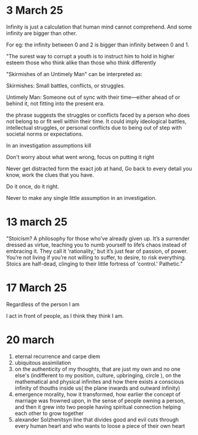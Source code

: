 
# 3 March 25
Infinity is just a calculation that human mind cannot comprehend.
And some infinity are bigger than other.

For eg: the infinity between 0 and 2 is bigger than infinity between 0 and 1.






"The surest way to corrupt a youth is to instruct him to hold in higher esteem those who think alike than those who think differently





"Skirmishes of an Untimely Man" can be interpreted as:

Skirmishes: Small battles, conflicts, or struggles.

Untimely Man: Someone out of sync with their time—either ahead of or behind it, not fitting into the present era.


the phrase suggests the struggles or conflicts faced by a person who does not belong to or fit well within their time. It could imply ideological battles, intellectual struggles, or personal conflicts due to being out of step with societal norms or expectations.





In an investigation assumptions kill

Don't worry about what went wrong, focus on putting it right 

Never get distracted form the exact job at hand,
Go back to every detail you know, work the clues that you have.

Do it once, do it right.


Never to make any single little assumption in an investigation.

# 13 march 25

"Stoicism? A philosophy for those who’ve already given up. It’s a surrender dressed as virtue, teaching you to numb yourself to life’s chaos instead of embracing it. They call it 'rationality,' but it’s just fear of passion, of power. You’re not living if you’re not willing to suffer, to desire, to risk everything. Stoics are half-dead, clinging to their little fortress of 'control.' Pathetic."


# 17 March 25

Regardless of the person I am

I act in front of people, as I think they think I am.


# 20 march 

1) eternal recurrence and carpe diem 
2) ubiquitous assimilation 
3) on the authenticity of my thoughts, that are just my own and no one else's (indifferent to my position, culture, upbringing, circle ), on the mathematical and physical infinites and how there exists a conscious infinity of thouths inside us( the plane inwards and outward infinity)
4) emergence morality, how it transformed, how earlier the concept of marriage was frowned upon, in the sense of people owning a person, and then it grew into two people having spiritual connection helping each other to grow together 
5) alexander Solzhenitsyn line that divides good and evil cuts through every human heart and who wants to loose a piece of their own heart 